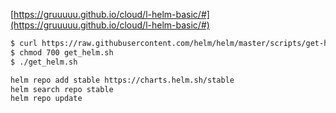 [https://gruuuuu.github.io/cloud/l-helm-basic/#](https://gruuuuu.github.io/cloud/l-helm-basic/#)

```bash
$ curl https://raw.githubusercontent.com/helm/helm/master/scripts/get-helm-3 > get_helm.sh
$ chmod 700 get_helm.sh
$ ./get_helm.sh
```

```bash
helm repo add stable https://charts.helm.sh/stable
helm search repo stable
helm repo update
```